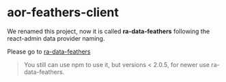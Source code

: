 # aor-feathers-client

We renamed this project, now it is called **ra-data-feathers** following the react-admin data provider naming.

Please go to [ra-data-feathers](https://github.com/josx/ra-data-feathers)


> You still can use npm to use it, but versions <  2.0.5, for newer use ra-data-feathers.

